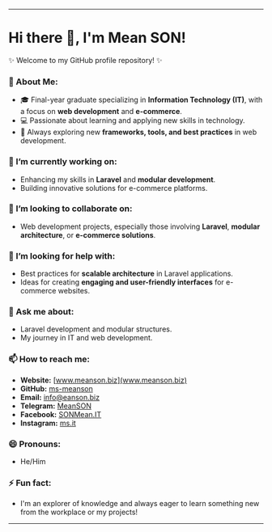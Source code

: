 
---

# Hi there 👋, I'm Mean SON!

✨ Welcome to my GitHub profile repository! ✨

### 🌟 About Me:
- 🎓 Final-year graduate specializing in **Information Technology (IT)**, with a focus on **web development** and **e-commerce**.  
- 💻 Passionate about learning and applying new skills in technology.  
- 🌱 Always exploring new **frameworks, tools, and best practices** in web development.

### 🔭 I’m currently working on:
- Enhancing my skills in **Laravel** and **modular development**.  
- Building innovative solutions for e-commerce platforms.  

### 👯 I’m looking to collaborate on:
- Web development projects, especially those involving **Laravel**, **modular architecture**, or **e-commerce solutions**.

### 🤔 I’m looking for help with:
- Best practices for **scalable architecture** in Laravel applications.  
- Ideas for creating **engaging and user-friendly interfaces** for e-commerce websites.

### 💬 Ask me about:
- Laravel development and modular structures.  
- My journey in IT and web development.  

### 📫 How to reach me:
- **Website:** [www.meanson.biz](www.meanson.biz)
- **GitHub:** [ms-meanson](https://github.com/ms-meanson)  
- **Email:** [info@eanson.biz](mailto:info@meanson.biz)
- **Telegram:** [MeanSON](https://t.me/MeanSON)  
- **Facebook:** [SONMean.IT](https://www.facebook.com/SONMean.IT)  
- **Instagram:** [ms.it](https://www.instagram.com/_ms.it)

### 😄 Pronouns:
- He/Him  

### ⚡ Fun fact:
- I'm an explorer of knowledge and always eager to learn something new from the workplace or my projects!

--- 

